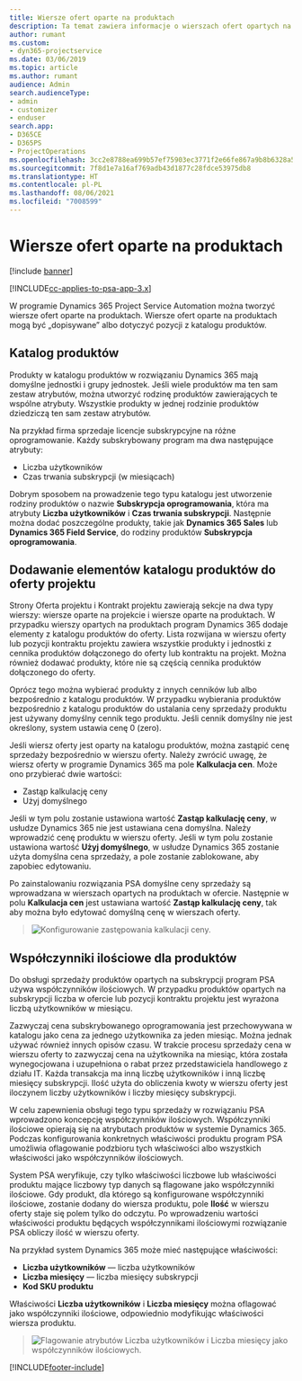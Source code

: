 ```yaml
---
title: Wiersze ofert oparte na produktach
description: Ta temat zawiera informacje o wierszach ofert opartych na produktach.
author: rumant
ms.custom:
- dyn365-projectservice
ms.date: 03/06/2019
ms.topic: article
ms.author: rumant
audience: Admin
search.audienceType:
- admin
- customizer
- enduser
search.app:
- D365CE
- D365PS
- ProjectOperations
ms.openlocfilehash: 3cc2e8788ea699b57ef75903ec3771f2e66fe867a9b8b6328a55b484eb13ede4
ms.sourcegitcommit: 7f8d1e7a16af769adb43d1877c28fdce53975db8
ms.translationtype: HT
ms.contentlocale: pl-PL
ms.lasthandoff: 08/06/2021
ms.locfileid: "7008599"
---
```

# <a name="product-based-quote-lines"></a>Wiersze ofert oparte na produktach

[!include [banner](../includes/psa-now-project-operations.md)]

[!INCLUDE[cc-applies-to-psa-app-3.x](../includes/cc-applies-to-psa-app-3x.md)]


W programie Dynamics 365 Project Service Automation można tworzyć wiersze ofert oparte na produktach. Wiersze ofert oparte na produktach mogą być „dopisywane” albo dotyczyć pozycji z katalogu produktów.

## <a name="product-catalog"></a>Katalog produktów

Produkty w katalogu produktów w rozwiązaniu Dynamics 365 mają domyślne jednostki i grupy jednostek. Jeśli wiele produktów ma ten sam zestaw atrybutów, można utworzyć rodzinę produktów zawierających te wspólne atrybuty. Wszystkie produkty w jednej rodzinie produktów dziedziczą ten sam zestaw atrybutów.

Na przykład firma sprzedaje licencje subskrypcyjne na różne oprogramowanie. Każdy subskrybowany program ma dwa następujące atrybuty:

- Liczba użytkowników 
- Czas trwania subskrypcji (w miesiącach)

Dobrym sposobem na prowadzenie tego typu katalogu jest utworzenie rodziny produktów o nazwie **Subskrypcja oprogramowania**, która ma atrybuty **Liczba użytkowników** i **Czas trwania subskrypcji**. Następnie można dodać poszczególne produkty, takie jak **Dynamics 365 Sales** lub **Dynamics 365 Field Service**, do rodziny produktów **Subskrypcja oprogramowania**.

## <a name="adding-product-catalog-items-to-a-project-quote"></a>Dodawanie elementów katalogu produktów do oferty projektu

Strony Oferta projektu i Kontrakt projektu zawierają sekcje na dwa typy wierszy: wiersze oparte na projekcie i wiersze oparte na produktach. W przypadku wierszy opartych na produktach program Dynamics 365 dodaje elementy z katalogu produktów do oferty. Lista rozwijana w wierszu oferty lub pozycji kontraktu projektu zawiera wszystkie produkty i jednostki z cennika produktów dołączonego do oferty lub kontraktu na projekt. Można również dodawać produkty, które nie są częścią cennika produktów dołączonego do oferty.

Oprócz tego można wybierać produkty z innych cenników lub albo bezpośrednio z katalogu produktów. W przypadku wybierania produktów bezpośrednio z katalogu produktów do ustalania ceny sprzedaży produktu jest używany domyślny cennik tego produktu. Jeśli cennik domyślny nie jest określony, system ustawia cenę 0 (zero).

Jeśli wiersz oferty jest oparty na katalogu produktów, można zastąpić cenę sprzedaży bezpośrednio w wierszu oferty. Należy zwrócić uwagę, że wiersz oferty w programie Dynamics 365 ma pole **Kalkulacja cen**. Może ono przybierać dwie wartości:

- Zastąp kalkulację ceny  
- Użyj domyślnego

Jeśli w tym polu zostanie ustawiona wartość **Zastąp kalkulację ceny**, w usłudze Dynamics 365 nie jest ustawiana cena domyślna. Należy wprowadzić cenę produktu w wierszu oferty. Jeśli w tym polu zostanie ustawiona wartość **Użyj domyślnego**, w usłudze Dynamics 365 zostanie użyta domyślna cena sprzedaży, a pole zostanie zablokowane, aby zapobiec edytowaniu.

Po zainstalowaniu rozwiązania PSA domyślne ceny sprzedaży są wprowadzana w wierszach opartych na produktach w ofercie. Następnie w polu **Kalkulacja cen** jest ustawiana wartość **Zastąp kalkulację ceny**, tak aby można było edytować domyślną cenę w wierszach oferty.

> ![Konfigurowanie zastępowania kalkulacji ceny.](media/basic-guide-10.png)
 
## <a name="quantity-factors-for-products"></a>Współczynniki ilościowe dla produktów

Do obsługi sprzedaży produktów opartych na subskrypcji program PSA używa współczynników ilościowych. W przypadku produktów opartych na subskrypcji liczba w ofercie lub pozycji kontraktu projektu jest wyrażona liczbą użytkowników w miesiącu.

Zazwyczaj cena subskrybowanego oprogramowania jest przechowywana w katalogu jako cena za jednego użytkownika za jeden miesiąc. Można jednak używać również innych opisów czasu. W trakcie procesu sprzedaży cena w wierszu oferty to zazwyczaj cena na użytkownika na miesiąc, która została wynegocjowana i uzupełniona o rabat przez przedstawiciela handlowego z działu IT. Każda transakcja ma inną liczbę użytkowników i inną liczbę miesięcy subskrypcji. Ilość użyta do obliczenia kwoty w wierszu oferty jest iloczynem liczby użytkowników i liczby miesięcy subskrypcji.

W celu zapewnienia obsługi tego typu sprzedaży w rozwiązaniu PSA wprowadzono koncepcję współczynników ilościowych. Współczynniki ilościowe opierają się na atrybutach produktów w systemie Dynamics 365. Podczas konfigurowania konkretnych właściwości produktu program PSA umożliwia oflagowanie podzbioru tych właściwości albo wszystkich właściwości jako współczynników ilościowych.

System PSA weryfikuje, czy tylko właściwości liczbowe lub właściwości produktu mające liczbowy typ danych są flagowane jako współczynniki ilościowe. Gdy produkt, dla którego są konfigurowane współczynniki ilościowe, zostanie dodany do wiersza produktu, pole **Ilość** w wierszu oferty staje się polem tylko do odczytu. Po wprowadzeniu wartości właściwości produktu będących współczynnikami ilościowymi rozwiązanie PSA obliczy ilość w wierszu oferty.

Na przykład system Dynamics 365 może mieć następujące właściwości: 

- **Liczba użytkowników** — liczba użytkowników 
- **Liczba miesięcy** — liczba miesięcy subskrypcji
- **Kod SKU produktu** 

Właściwości **Liczba użytkowników** i **Liczba miesięcy** można oflagować jako współczynniki ilościowe, odpowiednio modyfikując właściwości wiersza produktu. 

> ![Flagowanie atrybutów Liczba użytkowników i Liczba miesięcy jako współczynników ilościowych.](media/basic-guide-11.png)
 


[!INCLUDE[footer-include](../includes/footer-banner.md)]